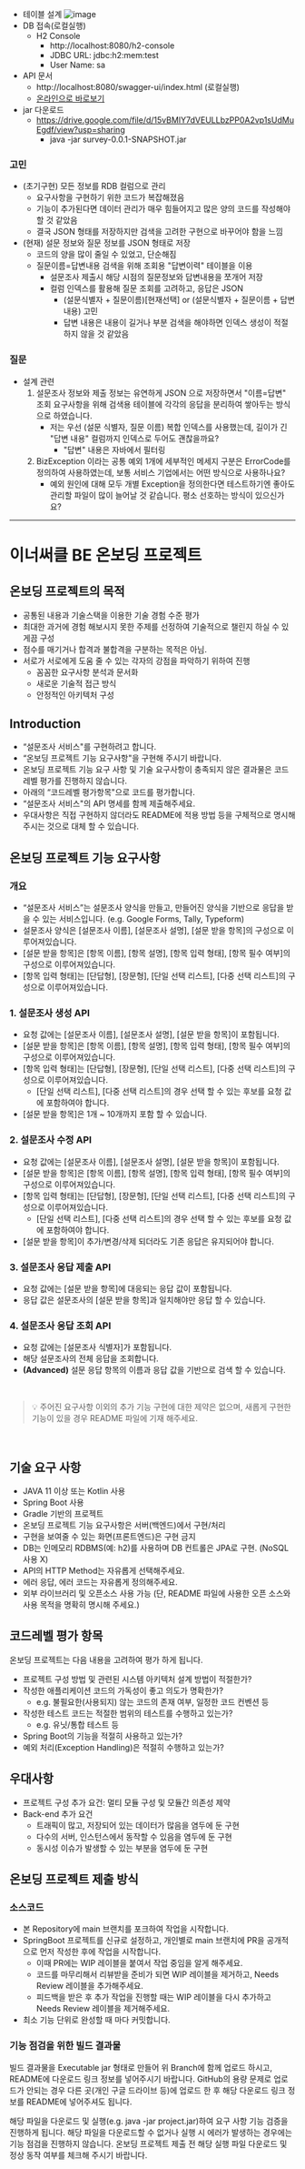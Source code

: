 - 테이블 설계
  ![image](https://github.com/user-attachments/assets/be427305-96fa-484e-ab3c-461527be94d2)
- DB 접속(로컬실행)
  - H2 Console
    - http://localhost:8080/h2-console
    - JDBC URL: jdbc:h2:mem:test
    - User Name: sa
- API 문서
  - http://localhost:8080/swagger-ui/index.html (로컬실행)
  - [온라인으로 바로보기](https://redocly.github.io/redoc/?url=https://github.com/user-attachments/files/18027424/survey_ksb.json)
- jar 다운로드
  - https://drive.google.com/file/d/15vBMIY7dVEULLbzPP0A2vp1sUdMuEgdf/view?usp=sharing
    - java -jar survey-0.0.1-SNAPSHOT.jar

### 고민

- (초기구현) 모든 정보를 RDB 컬럼으로 관리
  - 요구사항을 구현하기 위한 코드가 복잡해졌음
  - 기능이 추가된다면 데이터 관리가 매우 힘들어지고 많은 양의 코드를 작성해야 할 것 같았음
  - 결국 JSON 형태를 저장하지만 검색을 고려한 구현으로 바꾸어야 함을 느낌
- (현재) 설문 정보와 질문 정보를 JSON 형태로 저장
  - 코드의 양을 많이 줄일 수 있었고, 단순해짐
  - 질문이름=답변내용 검색을 위해 조회용 "답변이력" 테이블을 이용
    - 설문조사 제출시 해당 시점의 질문정보와 답변내용을 쪼개어 저장
    - 컬럼 인덱스를 활용해 질문 조회를 고려하고, 응답은 JSON
      - (설문식별자 + 질문이름)[현재선택] or (설문식별자 + 질문이름 + 답변내용) 고민
      - 답변 내용은 내용이 길거나 부분 검색을 해야하면 인덱스 생성이 적절하지 않을 것 같았음

### 질문

- 설계 관련
  1. 설문조사 정보와 제출 정보는 유연하게 JSON 으로 저장하면서 "이름=답변" 조회 요구사항을 위해 검색용 테이블에 각각의 응답을 분리하여 쌓아두는 방식으로 하였습니다.
      - 저는 우선 (설문 식별자, 질문 이름) 복합 인덱스를 사용했는데, 길이가 긴 "답변 내용" 컬럼까지 인덱스로 두어도 괜찮을까요?
        - "답변" 내용은 자바에서 필터링
  2. BizException 이라는 공통 예외 1개에 세부적인 메세지 구분은 ErrorCode를 정의하여 사용하였는데, 보통 서비스 기업에서는 어떤 방식으로 사용하나요?
      - 예외 원인에 대해 모두 개별 Exception을 정의한다면 테스트하기엔 좋아도 관리할 파일이 많이 늘어날 것 같습니다. 평소 선호하는 방식이 있으신가요?

---

# 이너써클 BE 온보딩 프로젝트

## 온보딩 프로젝트의 목적

- 공통된 내용과 기술스택을 이용한 기술 경험 수준 평가
- 최대한 과거에 경험 해보시지 못한 주제를 선정하여 기술적으로 챌린지 하실 수 있게끔 구성
- 점수를 매기거나 합격과 불합격을 구분하는 목적은 아님.
- 서로가 서로에게 도움 줄 수 있는 각자의 강점을 파악하기 위하여 진행
  - 꼼꼼한 요구사항 분석과 문서화
  - 새로운 기술적 접근 방식
  - 안정적인 아키텍처 구성

## Introduction

- “설문조사 서비스"를 구현하려고 합니다.
- “온보딩 프로젝트 기능 요구사항"을 구현해 주시기 바랍니다.
- 온보딩 프로젝트 기능 요구 사항 및 기술 요구사항이 충족되지 않은 결과물은 코드레벨 평가를 진행하지 않습니다.
- 아래의 “코드레벨 평가항목"으로 코드를 평가합니다.
- “설문조사 서비스"의 API 명세를 함께 제출해주세요.
- 우대사항은 직접 구현하지 않더라도 README에 적용 방법 등을 구체적으로 명시해주시는 것으로 대체 할 수 있습니다.

## 온보딩 프로젝트 기능 요구사항

### 개요

- “설문조사 서비스”는 설문조사 양식을 만들고, 만들어진 양식을 기반으로 응답을 받을 수 있는 서비스입니다. (e.g. Google Forms, Tally, Typeform)
- 설문조사 양식은 [설문조사 이름], [설문조사 설명], [설문 받을 항목]의 구성으로 이루어져있습니다.
- [설문 받을 항목]은 [항목 이름], [항목 설명], [항목 입력 형태], [항목 필수 여부]의 구성으로 이루어져있습니다.
- [항목 입력 형태]는 [단답형], [장문형], [단일 선택 리스트], [다중 선택 리스트]의 구성으로 이루어져있습니다.


### 1. 설문조사 생성 API

- 요청 값에는 [설문조사 이름], [설문조사 설명], [설문 받을 항목]이 포함됩니다.
- [설문 받을 항목]은 [항목 이름], [항목 설명], [항목 입력 형태], [항목 필수 여부]의 구성으로 이루어져있습니다.
- [항목 입력 형태]는 [단답형], [장문형], [단일 선택 리스트], [다중 선택 리스트]의 구성으로 이루어져있습니다.
    - [단일 선택 리스트], [다중 선택 리스트]의 경우 선택 할 수 있는 후보를 요청 값에 포함하여야 합니다.
- [설문 받을 항목]은 1개 ~ 10개까지 포함 할 수 있습니다.


### 2. 설문조사 수정 API

- 요청 값에는 [설문조사 이름], [설문조사 설명], [설문 받을 항목]이 포함됩니다.
- [설문 받을 항목]은 [항목 이름], [항목 설명], [항목 입력 형태], [항목 필수 여부]의 구성으로 이루어져있습니다.
- [항목 입력 형태]는 [단답형], [장문형], [단일 선택 리스트], [다중 선택 리스트]의 구성으로 이루어져있습니다.
    - [단일 선택 리스트], [다중 선택 리스트]의 경우 선택 할 수 있는 후보를 요청 값에 포함하여야 합니다.
- [설문 받을 항목]이 추가/변경/삭제 되더라도 기존 응답은 유지되어야 합니다.


### 3. 설문조사 응답 제출 API

- 요청 값에는 [설문 받을 항목]에 대응되는 응답 값이 포함됩니다.
- 응답 값은 설문조사의 [설문 받을 항목]과 일치해야만 응답 할 수 있습니다.


### 4. 설문조사 응답 조회 API

- 요청 값에는 [설문조사 식별자]가 포함됩니다.
- 해당 설문조사의 전체 응답을 조회합니다.
- **(Advanced)** 설문 응답 항목의 이름과 응답 값을 기반으로 검색 할 수 있습니다.

<br/>

> 💡 주어진 요구사항 이외의 추가 기능 구현에 대한 제약은 없으며, 새롭게 구현한 기능이 있을 경우 README 파일에 기재 해주세요.

<br/>

## 기술 요구 사항

- JAVA 11 이상 또는 Kotlin 사용
- Spring Boot 사용
- Gradle 기반의 프로젝트
- 온보딩 프로젝트 기능 요구사항은 서버(백엔드)에서 구현/처리
- 구현을 보여줄 수 있는 화면(프론트엔드)은 구현 금지
- DB는 인메모리 RDBMS(예: h2)를 사용하며 DB 컨트롤은 JPA로 구현. (NoSQL 사용 X)
- API의 HTTP Method는 자유롭게 선택해주세요.
- 에러 응답, 에러 코드는 자유롭게 정의해주세요.
- 외부 라이브러리 및 오픈소스 사용 가능 (단, README 파일에 사용한 오픈 소스와 사용 목적을 명확히 명시해 주세요.)

## 코드레벨 평가 항목

온보딩 프로젝트는 다음 내용을 고려하여 평가 하게 됩니다.

- 프로젝트 구성 방법 및 관련된 시스템 아키텍처 설계 방법이 적절한가?
- 작성한 애플리케이션 코드의 가독성이 좋고 의도가 명확한가?
    - e.g. 불필요한(사용되지) 않는 코드의 존재 여부, 일정한 코드 컨벤션 등
- 작성한 테스트 코드는 적절한 범위의 테스트를 수행하고 있는가?
    - e.g. 유닛/통합 테스트 등
- Spring Boot의 기능을 적절히 사용하고 있는가?
- 예외 처리(Exception Handling)은 적절히 수행하고 있는가?

## 우대사항

- 프로젝트 구성 추가 요건: 멀티 모듈 구성 및 모듈간 의존성 제약
- Back-end 추가 요건
    - 트래픽이 많고, 저장되어 있는 데이터가 많음을 염두에 둔 구현
    - 다수의 서버, 인스턴스에서 동작할 수 있음을 염두에 둔 구현
    - 동시성 이슈가 발생할 수 있는 부분을 염두에 둔 구현
 
## 온보딩 프로젝트 제출 방식

### 소스코드

- 본 Repository에 main 브랜치를 포크하여 작업을 시작합니다.
- SpringBoot 프로젝트를 신규로 설정하고, 개인별로 main 브랜치에 PR을 공개적으로 먼저 작성한 후에 작업을 시작합니다.
  - 이때 PR에는 WIP 레이블을 붙여서 작업 중임을 알게 해주세요.
  - 코드를 마무리해서 리뷰받을 준비가 되면 WIP 레이블을 제거하고, Needs Review 레이블을 추가해주세요.
  - 피드백을 받은 후 추가 작업을 진행할 때는 WIP 레이블을 다시 추가하고 Needs Review 레이블을 제거해주세요.
- 최소 기능 단위로 완성할 때 마다 커밋합니다.

### 기능 점검을 위한 빌드 결과물

빌드 결과물을 Executable jar 형태로 만들어 위 Branch에 함께 업로드 하시고, README에 다운로드 링크 정보를 넣어주시기 바랍니다. GitHub의 용량 문제로 업로드가 안되는 경우 다른 곳(개인 구글 드라이브 등)에 업로드 한 후 해당 다운로드 링크 정보를 README에 넣어주셔도 됩니다.

해당 파일을 다운로드 및 실행(e.g. java -jar project.jar)하여 요구 사항 기능 검증을 진행하게 됩니다. 해당 파일을 다운로드할 수 없거나 실행 시 에러가 발생하는 경우에는 기능 점검을 진행하지 않습니다. 온보딩 프로젝트 제출 전 해당 실행 파일 다운로드 및 정상 동작 여부를 체크해 주시기 바랍니다.
